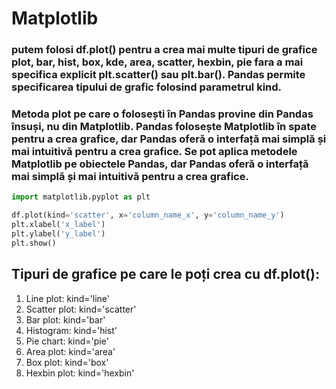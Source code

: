 # Matplotlib
### putem folosi df.plot() pentru a crea mai multe tipuri de grafice plot, bar, hist, box, kde, area, scatter, hexbin, pie  fara a mai specifica explicit plt.scatter() sau plt.bar(). Pandas permite specificarea tipului de grafic folosind parametrul kind.
### Metoda plot pe care o folosești în Pandas provine din Pandas însuși, nu din Matplotlib. Pandas folosește Matplotlib în spate pentru a crea grafice, dar Pandas oferă o interfață mai simplă și mai intuitivă pentru a crea grafice. Se pot aplica metodele Matplotlib pe obiectele Pandas, dar Pandas oferă o interfață mai simplă și mai intuitivă pentru a crea grafice.

```python
import matplotlib.pyplot as plt

df.plot(kind='scatter', x='column_name_x', y='column_name_y')
plt.xlabel('x_label')
plt.ylabel('y_label')
plt.show()


```

## Tipuri de grafice pe care le poți crea cu df.plot():

1. Line plot: kind='line'
2. Scatter plot: kind='scatter'
3. Bar plot: kind='bar'
4. Histogram: kind='hist'
5. Pie chart: kind='pie'
6. Area plot: kind='area'
7. Box plot: kind='box'
8. Hexbin plot: kind='hexbin'

